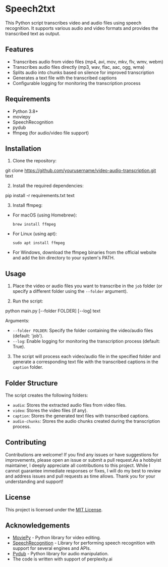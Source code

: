 # Speech2txt

This Python script transcribes video and audio files using speech recognition. It supports various audio and video formats and provides the transcribed text as output.

## Features

- Transcribes audio from video files (mp4, avi, mov, mkv, flv, wmv, webm)
- Transcribes audio files directly (mp3, wav, flac, aac, ogg, wma)
- Splits audio into chunks based on silence for improved transcription
- Generates a text file with the transcribed captions
- Configurable logging for monitoring the transcription process

## Requirements

- Python 3.8+
- moviepy
- SpeechRecognition
- pydub
- ffmpeg (for audio/video file support)

## Installation

1. Clone the repository:

git clone https://github.com/yourusername/video-audio-transcription.git
text

2. Install the required dependencies:

pip install -r requirements.txt
text

3. Install ffmpeg:

- For macOS (using Homebrew):
  ```
  brew install ffmpeg
  ```
- For Linux (using apt):
  ```
  sudo apt install ffmpeg
  ```
- For Windows, download the ffmpeg binaries from the official website and add the bin directory to your system's PATH.

## Usage

1. Place the video or audio files you want to transcribe in the `job` folder (or specify a different folder using the `--folder` argument).

2. Run the script:

python main.py [--folder FOLDER] [--log]
text

Arguments:

- `--folder FOLDER`: Specify the folder containing the video/audio files (default: 'job').
- `--log`: Enable logging for monitoring the transcription process (default: True).

3. The script will process each video/audio file in the specified folder and generate a corresponding text file with the transcribed captions in the `caption` folder.

## Folder Structure

The script creates the following folders:

- `audio`: Stores the extracted audio files from video files.
- `video`: Stores the video files (if any).
- `caption`: Stores the generated text files with transcribed captions.
- `audio-chunks`: Stores the audio chunks created during the transcription process.

## Contributing

Contributions are welcome! If you find any issues or have suggestions for improvements, please open an issue or submit a pull request.As a hobbyist maintainer, I deeply appreciate all contributions to this project. While I cannot guarantee immediate responses or fixes, I will do my best to review and address issues and pull requests as time allows. Thank you for your understanding and support!

## License

This project is licensed under the [MIT License](LICENSE).

## Acknowledgements

- [MoviePy](https://zulko.github.io/moviepy/) - Python library for video editing.
- [SpeechRecognition](https://pypi.org/project/SpeechRecognition/) - Library for performing speech recognition with support for several engines and APIs.
- [Pydub](https://github.com/jiaaro/pydub) - Python library for audio manipulation.
- The code is written with support of perplexity.ai
